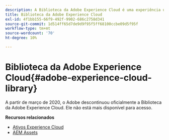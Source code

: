 ```yaml
---
description: A Biblioteca da Adobe Experience Cloud é uma experiência universal e centralizada para armazenar, localizar e selecionar ativos nas Soluções da Adobe Experience Cloud.
title: Biblioteca da Adobe Experience Cloud
exl-id: 4f1bb155-66f9-492f-9902-686c2758d341
source-git-commit: 1d514ff65d7de9d9f95f5ff68100ccbe09d5f95f
workflow-type: tm+mt
source-wordcount: '70'
ht-degree: 10%

---
```


# Biblioteca da Adobe Experience Cloud{#adobe-experience-cloud-library}

A partir de março de 2020, o Adobe descontinuou oficialmente a Biblioteca da Adobe Experience Cloud. Ele não está mais disponível para acesso.

**Recursos relacionados**

* [Ativos Experience Cloud](https://experienceleague.adobe.com/docs/core-services/interface/services/assets/experience-cloud-assets.html)
* [AEM Assets](https://experienceleague.adobe.com/docs/experience-manager-cloud-service/content/assets/home.html)
